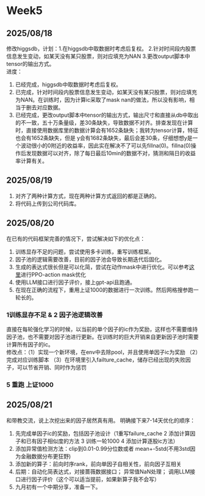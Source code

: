 # Week5 
## 2025/08/18 
修改higgsdb，计划：1.在higgsdb中取数据时考虑后复权。 2.针对时间段内股票信息发生变动，如某天没有某只股票，则对应填充为NAN 3.更改output脚本中tensor的输出方式。<br>
进度：
1. 已经完成，higgsdb中取数据时考虑后复权。<br>
2. 已完成，针对时间段内股票信息发生变动，如某天没有某只股票，则对应填充为NAN。在训练时，因为计算ic采取了mask nan的做法，所以没有影响，相当于删去对应数据。<br>
3. 已经完成，更改output脚本中tensor的输出方式，输出尺寸和直接从db中取出的不一致，五十万条量级，差30条缺失，导致数据不对齐。排查发现在计算时，直接使用数据库里的数据计算会有1652条缺失；我转为tensor计算，特征也会有1652条缺失，但是
y会有1682条缺失，最后会差30条，仔细想想y是一个波动很小的0附近的收益率，因此实在解决不了可以先fillna(0)。fillna(0)操作后发现数据可以对齐，除了每日最后10min的数据不对，猜测和隔日的收益率计算有关。 

## 2025/08/19
1. 对齐了两种计算方式，现在两种计算方式返回的都是正确的。
2. 将代码上传到公司代码库。

## 2025/08/20
在已有的代码框架完善的情况下，尝试解决如下的优化点：
1. 训练显存不足的问题，尝试使用多卡训练，重写训练框架。 
2. 因子池的逻辑需要改善，目前的因子池会导致长期迭代后固化。
3. 生成的表达式很长但是可以化简，尝试在动作mask中进行优化。可以参考[这里](https://blog.csdn.net/ningmengzhihe/article/details/131515927)进行PPO-action mask优化
4. 使用LLM接口进行因子评价，接上gpt-api且跑通。
5. 在现在正确的流程下，重用上证1000的数据进行一次训练。然后网格搜参跑一轮长的。
### 1训练显存不足 &  2 因子池逻辑改善
直接在每轮强化学习的时候，以当前的单个因子的ic作为奖励，这样也不需要维持因子池，也不需要对因子池进行更新。在训练时的巨大开销来自更新因子池时需要计算所有因子的ic。<br>
修改点：（1）实现一个新环境，在env中去除pool，并且使用单因子ic为奖励 （2）完成对应训练脚本 （3）在环境里引入failture_cache，储存已经出现的失败因子，可以节省开销、同时作为惩罚
### 5 重跑 上证1000

## 2025/08/21 
和带教交流，说上次挖出来的因子居然真有用。 明确接下来7-14天优化的顺序：
1. 先完成单因子ic的奖励，包括因子池设计（1重写failure_cache 2 添加计算因子和已有因子相似度的方法 3 训练一轮1000 4 添加计算逐股ic方法）
2. 添加异常值检测方法：clip到0.01-0.99分位数或者 mean+-5std(不用3std因为金融数据分布更狂野)
3. 添加新的算子：前向时序rank，前向单因子自相关性，前向因子互相关
4. 后期：自动化简表达式，对接蔷薇数据接口； 异常值NaN处理； 调用LLM接口进行因子评价（这个可以适当提前，如果新算子我不会写）
5. 九月初有一个中期分享，准备一下。

